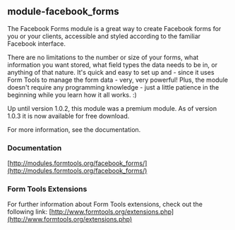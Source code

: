 ## module-facebook_forms

The Facebook Forms module is a great way to create Facebook forms for you or your clients, accessible and styled according to the familiar Facebook interface.

There are no limitations to the number or size of your forms, what information you want stored, what field types the data needs to be in, or anything of that nature. It's quick and easy to set up and - since it uses Form Tools to manage the form data - very, very powerful! Plus, the module doesn't require any programming knowledge - just a little patience in the beginning while you learn how it all works. :)

Up until version 1.0.2, this module was a premium module. As of version 1.0.3 it is now available for free download.

For more information, see the documentation.

### Documentation

[http://modules.formtools.org/facebook_forms/](http://modules.formtools.org/facebook_forms/)

### Form Tools Extensions

For further information about Form Tools extensions, check out the following link:
[http://www.formtools.org/extensions.php](http://www.formtools.org/extensions.php)

